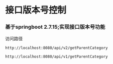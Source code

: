 # 接口版本号控制

### 基于springboot 2.7.15;实现接口版本号功能

访问路径

```http://localhost:8080/api/v2/getParentCategory```

```http://localhost:8080/api/v1/getParentCategory```